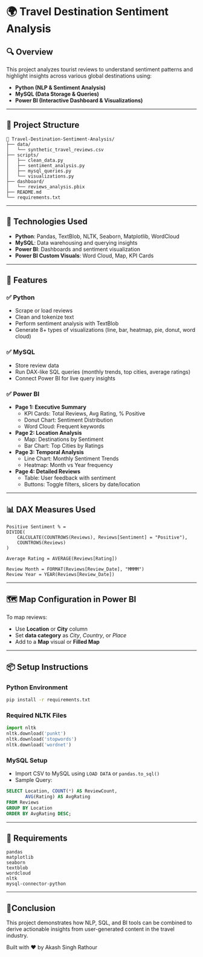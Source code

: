 
# 🌍 Travel Destination Sentiment Analysis

## 🔍 Overview
This project analyzes tourist reviews to understand sentiment patterns and highlight insights across various global destinations using:
- **Python (NLP & Sentiment Analysis)**
- **MySQL (Data Storage & Queries)**
- **Power BI (Interactive Dashboard & Visualizations)**

---

## 📁 Project Structure

```
📂 Travel-Destination-Sentiment-Analysis/
├── data/
│   └── synthetic_travel_reviews.csv
├── scripts/
│   ├── clean_data.py
│   ├── sentiment_analysis.py
│   ├── mysql_queries.py
│   └── visualizations.py
├── dashboard/
│   └── reviews_analysis.pbix
├── README.md
└── requirements.txt
```

---

## 🧰 Technologies Used
- **Python**: Pandas, TextBlob, NLTK, Seaborn, Matplotlib, WordCloud
- **MySQL**: Data warehousing and querying insights
- **Power BI**: Dashboards and sentiment visualization
- **Power BI Custom Visuals**: Word Cloud, Map, KPI Cards

---

## 📌 Features

### ✅ Python
- Scrape or load reviews
- Clean and tokenize text
- Perform sentiment analysis with TextBlob
- Generate 8+ types of visualizations (line, bar, heatmap, pie, donut, word cloud)

### ✅ MySQL
- Store review data
- Run DAX-like SQL queries (monthly trends, top cities, average ratings)
- Connect Power BI for live query insights

### ✅ Power BI

- **Page 1: Executive Summary**
  - KPI Cards: Total Reviews, Avg Rating, % Positive
  - Donut Chart: Sentiment Distribution
  - Word Cloud: Frequent keywords
- **Page 2: Location Analysis**
  - Map: Destinations by Sentiment
  - Bar Chart: Top Cities by Ratings
- **Page 3: Temporal Analysis**
  - Line Chart: Monthly Sentiment Trends
  - Heatmap: Month vs Year frequency
- **Page 4: Detailed Reviews**
  - Table: User feedback with sentiment
  - Buttons: Toggle filters, slicers by date/location

---

## 📊 DAX Measures Used
```dax
Positive Sentiment % = 
DIVIDE(
    CALCULATE(COUNTROWS(Reviews), Reviews[Sentiment] = "Positive"),
    COUNTROWS(Reviews)
)

Average Rating = AVERAGE(Reviews[Rating])

Review Month = FORMAT(Reviews[Review_Date], "MMMM")
Review Year = YEAR(Reviews[Review_Date])
```

---

## 🗺️ Map Configuration in Power BI
To map reviews:
- Use **Location** or **City** column
- Set **data category** as *City*, *Country*, or *Place*
- Add to a **Map** visual or **Filled Map**

---

## 📦 Setup Instructions

### Python Environment
```bash
pip install -r requirements.txt
```

### Required NLTK Files
```python
import nltk
nltk.download('punkt')
nltk.download('stopwords')
nltk.download('wordnet')
```

### MySQL Setup
- Import CSV to MySQL using `LOAD DATA` or `pandas.to_sql()`
- Sample Query:
```sql
SELECT Location, COUNT(*) AS ReviewCount, 
       AVG(Rating) AS AvgRating 
FROM Reviews 
GROUP BY Location 
ORDER BY AvgRating DESC;
```

---

## 📁 Requirements
```
pandas
matplotlib
seaborn
textblob
wordcloud
nltk
mysql-connector-python
```

---

## 📌Conclusion

This project demonstrates how NLP, SQL, and BI tools can be combined to derive actionable insights from user-generated content in the travel industry.

Built with ❤️ by Akash Singh Rathour
